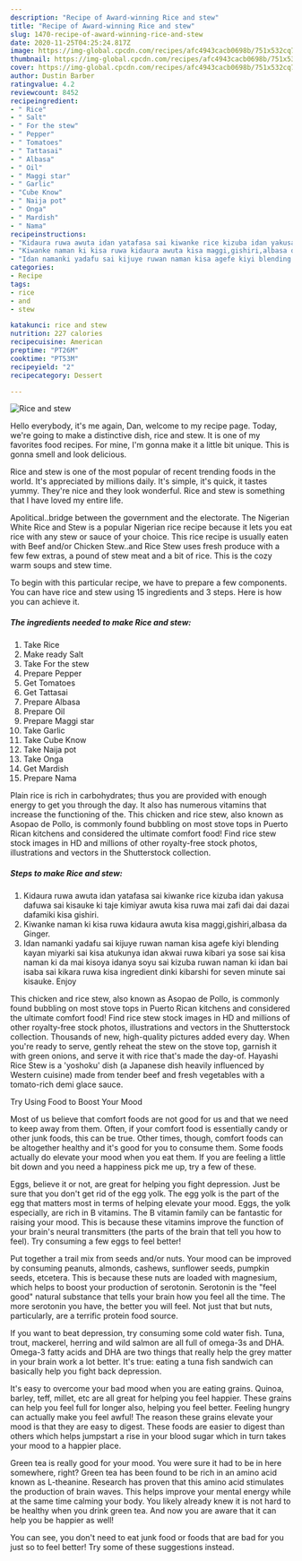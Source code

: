 ```yaml
---
description: "Recipe of Award-winning Rice and stew"
title: "Recipe of Award-winning Rice and stew"
slug: 1470-recipe-of-award-winning-rice-and-stew
date: 2020-11-25T04:25:24.817Z
image: https://img-global.cpcdn.com/recipes/afc4943cacb0698b/751x532cq70/rice-and-stew-recipe-main-photo.jpg
thumbnail: https://img-global.cpcdn.com/recipes/afc4943cacb0698b/751x532cq70/rice-and-stew-recipe-main-photo.jpg
cover: https://img-global.cpcdn.com/recipes/afc4943cacb0698b/751x532cq70/rice-and-stew-recipe-main-photo.jpg
author: Dustin Barber
ratingvalue: 4.2
reviewcount: 8452
recipeingredient:
- " Rice"
- " Salt"
- " For the stew"
- " Pepper"
- " Tomatoes"
- " Tattasai"
- " Albasa"
- " Oil"
- " Maggi star"
- " Garlic"
- "Cube Know"
- " Naija pot"
- " Onga"
- " Mardish"
- " Nama"
recipeinstructions:
- "Kidaura ruwa awuta idan yatafasa sai kiwanke rice kizuba idan yakusa dafuwa sai kisauke ki taje kimiyar awuta kisa ruwa mai zafi dai dai dazai dafamiki kisa gishiri."
- "Kiwanke naman ki kisa ruwa kidaura awuta kisa maggi,gishiri,albasa da Ginger."
- "Idan namanki yadafu sai kijuye ruwan naman kisa agefe kiyi blending kayan miyarki sai kisa atukunya idan akwai ruwa kibari ya sose sai kisa naman ki da mai kisoya idanya soyu sai kizuba ruwan naman ki idan bai isaba sai kikara ruwa kisa ingredient dinki kibarshi for seven minute sai kisauke. Enjoy"
categories:
- Recipe
tags:
- rice
- and
- stew

katakunci: rice and stew 
nutrition: 227 calories
recipecuisine: American
preptime: "PT26M"
cooktime: "PT53M"
recipeyield: "2"
recipecategory: Dessert

---
```



![Rice and stew](https://img-global.cpcdn.com/recipes/afc4943cacb0698b/751x532cq70/rice-and-stew-recipe-main-photo.jpg)

Hello everybody, it's me again, Dan, welcome to my recipe page. Today, we're going to make a distinctive dish, rice and stew. It is one of my favorites food recipes. For mine, I'm gonna make it a little bit unique. This is gonna smell and look delicious.

Rice and stew is one of the most popular of recent trending foods in the world. It's appreciated by millions daily. It's simple, it's quick, it tastes yummy. They're nice and they look wonderful. Rice and stew is something that I have loved my entire life.

Apolitical..bridge between the government and the electorate. The Nigerian White Rice and Stew is a popular Nigerian rice recipe because it lets you eat rice with any stew or sauce of your choice. This rice recipe is usually eaten with Beef and/or Chicken Stew..and Rice Stew uses fresh produce with a few few extras, a pound of stew meat and a bit of rice. This is the cozy warm soups and stew time.


To begin with this particular recipe, we have to prepare a few components. You can have rice and stew using 15 ingredients and 3 steps. Here is how you can achieve it.

<!--inarticleads1-->

##### The ingredients needed to make Rice and stew:

1. Take  Rice
1. Make ready  Salt
1. Take  For the stew
1. Prepare  Pepper
1. Get  Tomatoes
1. Get  Tattasai
1. Prepare  Albasa
1. Prepare  Oil
1. Prepare  Maggi star
1. Take  Garlic
1. Take Cube Know
1. Take  Naija pot
1. Take  Onga
1. Get  Mardish
1. Prepare  Nama


Plain rice is rich in carbohydrates; thus you are provided with enough energy to get you through the day. It also has numerous vitamins that increase the functioning of the. This chicken and rice stew, also known as Asopao de Pollo, is commonly found bubbling on most stove tops in Puerto Rican kitchens and considered the ultimate comfort food! Find rice stew stock images in HD and millions of other royalty-free stock photos, illustrations and vectors in the Shutterstock collection. 

<!--inarticleads2-->

##### Steps to make Rice and stew:

1. Kidaura ruwa awuta idan yatafasa sai kiwanke rice kizuba idan yakusa dafuwa sai kisauke ki taje kimiyar awuta kisa ruwa mai zafi dai dai dazai dafamiki kisa gishiri.
1. Kiwanke naman ki kisa ruwa kidaura awuta kisa maggi,gishiri,albasa da Ginger.
1. Idan namanki yadafu sai kijuye ruwan naman kisa agefe kiyi blending kayan miyarki sai kisa atukunya idan akwai ruwa kibari ya sose sai kisa naman ki da mai kisoya idanya soyu sai kizuba ruwan naman ki idan bai isaba sai kikara ruwa kisa ingredient dinki kibarshi for seven minute sai kisauke. Enjoy


This chicken and rice stew, also known as Asopao de Pollo, is commonly found bubbling on most stove tops in Puerto Rican kitchens and considered the ultimate comfort food! Find rice stew stock images in HD and millions of other royalty-free stock photos, illustrations and vectors in the Shutterstock collection. Thousands of new, high-quality pictures added every day. When you&#39;re ready to serve, gently reheat the stew on the stove top, garnish it with green onions, and serve it with rice that&#39;s made the day-of. Hayashi Rice Stew is a &#39;yoshoku&#39; dish (a Japanese dish heavily influenced by Western cuisine) made from tender beef and fresh vegetables with a tomato-rich demi glace sauce. 

Try Using Food to Boost Your Mood


Most of us believe that comfort foods are not good for us and that we need to keep away from them. Often, if your comfort food is essentially candy or other junk foods, this can be true. Other times, though, comfort foods can be altogether healthy and it's good for you to consume them. Some foods actually do elevate your mood when you eat them. If you are feeling a little bit down and you need a happiness pick me up, try a few of these.

Eggs, believe it or not, are great for helping you fight depression. Just be sure that you don't get rid of the egg yolk. The egg yolk is the part of the egg that matters most in terms of helping elevate your mood. Eggs, the yolk especially, are rich in B vitamins. The B vitamin family can be fantastic for raising your mood. This is because these vitamins improve the function of your brain's neural transmitters (the parts of the brain that tell you how to feel). Try consuming a few eggs to feel better!

Put together a trail mix from seeds and/or nuts. Your mood can be improved by consuming peanuts, almonds, cashews, sunflower seeds, pumpkin seeds, etcetera. This is because these nuts are loaded with magnesium, which helps to boost your production of serotonin. Serotonin is the "feel good" natural substance that tells your brain how you feel all the time. The more serotonin you have, the better you will feel. Not just that but nuts, particularly, are a terrific protein food source.

If you want to beat depression, try consuming some cold water fish. Tuna, trout, mackerel, herring and wild salmon are all full of omega-3s and DHA. Omega-3 fatty acids and DHA are two things that really help the grey matter in your brain work a lot better. It's true: eating a tuna fish sandwich can basically help you fight back depression. 

It's easy to overcome your bad mood when you are eating grains. Quinoa, barley, teff, millet, etc are all great for helping you feel happier. These grains can help you feel full for longer also, helping you feel better. Feeling hungry can actually make you feel awful! The reason these grains elevate your mood is that they are easy to digest. These foods are easier to digest than others which helps jumpstart a rise in your blood sugar which in turn takes your mood to a happier place.

Green tea is really good for your mood. You were sure it had to be in here somewhere, right? Green tea has been found to be rich in an amino acid known as L-theanine. Research has proven that this amino acid stimulates the production of brain waves. This helps improve your mental energy while at the same time calming your body. You likely already knew it is not hard to be healthy when you drink green tea. And now you are aware that it can help you be happier as well!

You can see, you don't need to eat junk food or foods that are bad for you just so to feel better! Try  some  of  these  suggestions  instead.

